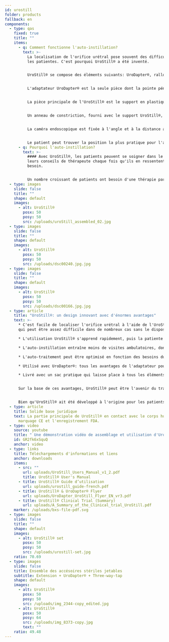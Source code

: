 ```yaml
---
id: urostill
folder: products
fallback: en
components:
  - type: qas
    fixed: true
    title: ""
    items:
      - q: Comment fonctionne l'auto-instillation?
        text: >-
          La localisation de l'orifice urétral pose souvent des difficultés pour
          les patientes. C'est pourquoi UroStill® a été inventé.


          UroStill® se compose des éléments suivants: UroDapter®, rallonge, robinet à trois voies et support UroStill® (pour seringues de 50 ml). Ses pièces optionnelles sont la caméra endoscopique, la tablette et le support de tablette. Vous pouvez les acheter chez nous ou vous pouvez les acheter ailleurs. Pour chaque instillation, vous devrez acheter des éléments stériles jetables sous forme d'un ensemble contenant UroDapter®, une rallonge et un robinet à trois voies.


          L'adaptateur UroDapter® est la seule pièce dont la pointe pénètre dans l'orifice de l'urètre pour délivrer la solution utilisée pour traiter la vessie. Une pièce d'extension doit être fixée à l'UroDapter® et un robinet à trois voies à l'extension et à la seringue. Ces deux éléments transmettent la solution de la seringue à l'UroDapter®.


          La pièce principale de l'UroStill® est le support en plastique (non jetable), qui maintient à la fois la seringue et la caméra endoscopique.


          Un anneau de constriction, fourni avec le support UroStill®, peut être placé dans le support, de sorte qu'UroStill® peut également être utilisé avec des seringues de 20 ml. (La seringue avec le médicament n'est pas incluse.)


          La caméra endoscopique est fixée à l'angle et à la distance appropriés afin de fournir une vue parfaite sur la pointe de l'UroDapter® et l'orifice de l'urètre. (La caméra peut éclairer l'orifice car elle a des lumières LED intégrées.) L'image de la caméra peut être vue sur n'importe quel téléphone intelligent, tablette, PC, etc. Les petits appareils comme les téléphones ou les tablettes peuvent être placés sur un support. La caméra (6LED, micro USB, 7 mm CA00523), le support et l'appareil intelligent (notre recommandation: Huawei Media Pad T3 8.0 16 Go) sont facultatifs.


          Le patient peut trouver la position la plus pratique pour l'auto-instillation et suivre facilement l'ensemble du processus sur l'écran.
      - q: Pourquoi l'auto-instillation?
        text: >-
          #### Avec UroStill®, les patients peuvent se soigner dans le cadre de
          leurs conseils de thérapeute chaque fois qu'ils en ressentent le
          besoin.


          Un nombre croissant de patients ont besoin d'une thérapie par instillation intravésicale pour la cystite interstitielle/syndrome de la vessie douleureuse, qui ne peut être suffisamment couverte par le système de santé actuel d'aucun pays. Le temps consacré à la visite, les difficultés de déplacement et la disponibilité limitée des thérapeutes sont très coûteux pour les patients, et le temps prédéterminé d'instillation avec les thérapeutes conduit souvent à un sous-traitement ou un sur-traitement du patient.
  - type: images
    slide: false
    title: ""
    shape: default
    images:
      - alt: UroStill®
        posx: 50
        posy: 50
        src: /uploads/uroStill_assembled_02.jpg
  - type: images
    slide: false
    title: ""
    shape: default
    images:
      - alt: UroStill®
        posx: 50
        posy: 50
        src: /uploads/dsc00240.jpg.jpg
  - type: images
    slide: false
    title: ""
    shape: default
    images:
      - alt: UroStill®
        posx: 50
        posy: 50
        src: /uploads/dsc00166.jpg.jpg
  - type: article
    title: "UroStill®: un design innovant avec d'énormes avantages"
    text: >-
      * C'est facile de localiser l'orifice urétral à l'aide de l'UroStill®, ce
      qui peut être assez difficile dans de nombreux cas sans le dispositif.

      * L'utilisation UroStill® s'apprend rapidement, puis la patiente peut se soigner sans aide extérieure.

      * L'auto-instillation entraîne moins de visites ambulatoires, donc moins de frais médicaux, moins de temps de déplacement.

      * L'auto-traitement peut être optimisé en fonction des besoins du patient, au lieu de devoir se tenir á la disponibilité du thérapeute.

      * Utilisé avec UroDapter®: tous les avantages de l'adaptateur pour seringue urologique s'appliquent également à UroStill®.

      * Livré avec un sac pratique qui laisse place à tous les éléments nécessaires et optionnels, afin que la patiente puisse transporter facilement l'appareil avec elle.


      Sur la base de ces avantages, UroStill® peut être l'avenir du traitement intravésical du CI/SVD.


      Bien qu'UroStill® ait été développé à l'origine pour les patients CI/SVD, il peut être utilisé pour certaines autres conditions, telles que la cystite radiologique post-cancéreuse et les infections urinaires sévères et récurrentes.
  - type: article
    title: Solide base juridique
    text: La partie principale de UroStill® en contact avec le corps humain a le
      marquage CE et l'enregistrement FDA.
  - type: video
    source: youtube
    title: " Une démonstration vidéo de assemblage et utilisation d'UroStill ® "
    id: GR2fk6xSquQ
    anchor: video
  - type: links
    title: Téléchargements d'informations et liens
    anchor: downloads
    items:
      - src: ""
        url: uploads/UroStill_Users_Manual_v1_2.pdf
        title: UroStill® User's Manual
      - title: UroStill® Guide d’utilisation
        url: uploads/urostill_guide-french.pdf
      - title: UroStill® & UroDapter® Flyer
        url: uploads/UroDapter_UroStill_Flyer_EN_vr3.pdf
      - title: UroStill® Clinical Trial (Summary)
        url: uploads/A_Summary_of_the_Clinical_trial_UroStill.pdf
    marker: /uploads/bxs-file-pdf.svg
  - type: images
    slide: false
    title: ""
    shape: default
    images:
      - alt: UroStill® set
        posx: 50
        posy: 50
        src: /uploads/urostill-set.jpg
    ratio: 70.69
  - type: images
    slide: false
    title: Ensemble des accésoires stériles jetables
    subtitle: Extension + UroDapter® + Three-way-tap
    shape: default
    images:
      - alt: UroStill®
        posx: 50
        posy: 50
        src: /uploads/img_2344-copy_edited.jpg
      - alt: UroStill®
        posx: 50
        posy: 64
        src: /uploads/img_8373-copy.jpg
        text: ""
    ratio: 49.48
---
```

